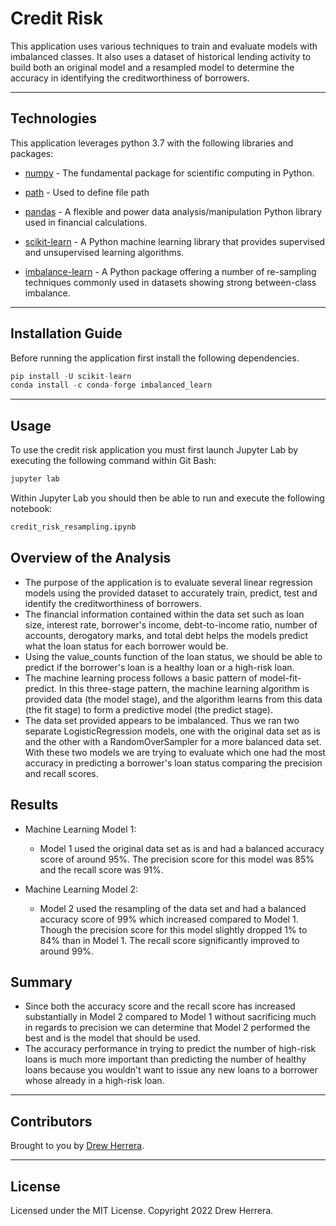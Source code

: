# Credit Risk
This application uses various techniques to train and evaluate models with imbalanced classes.  It also uses a dataset of historical lending activity to build both an original model and a resampled
model to determine the accuracy in identifying the creditworthiness of borrowers.

---


## Technologies

This application leverages python 3.7 with the following libraries and packages:

* [numpy](https://numpy.org) - The fundamental package for scientific computing in Python.

* [path](https://docs.python.org/3/library/pathlib.html) - Used to define file path

* [pandas](https://github.com/pandas-dev/pandas) - A flexible and power data analysis/manipulation Python library used in financial calculations.

* [scikit-learn](https://scikit-learn.org/) - A Python machine learning library that provides supervised and unsupervised learning algorithms.

* [imbalance-learn](https://pypi.org/project/imbalanced-learn/) - A Python package offering a number of re-sampling techniques commonly used in datasets showing strong between-class imbalance.

---

## Installation Guide

Before running the application first install the following dependencies.

```python
pip install -U scikit-learn
conda install -c conda-forge imbalanced_learn
```

---

## Usage

To use the credit risk application you must first launch Jupyter Lab by executing the following command within Git Bash:

```python
jupyter lab
```

Within Jupyter Lab you should then be able to run and execute the following notebook:

``` python
credit_risk_resampling.ipynb
```

## Overview of the Analysis

* The purpose of the application is to evaluate several linear regression models using the provided dataset to accurately train, predict, test and identify the creditworthiness of borrowers.
* The financial information contained within the data set such as loan size, interest rate, borrower's income, debt-to-income ratio, number of accounts, derogatory marks, and total debt helps the models predict what the loan status for each borrower would be.
* Using the value_counts function of the loan status, we should be able to predict if the borrower's loan is a healthy loan or a high-risk loan.
* The machine learning process follows a basic pattern of model-fit-predict.  In this three-stage pattern, the machine learning algorithm is provided data (the model stage), and the algorithm learns from this data (the fit stage) to form a predictive model (the predict stage).
* The data set provided appears to be imbalanced.  Thus we ran two separate LogisticRegression models, one with the original data set as is and the other with a RandomOverSampler for a more balanced data set.  With these two models we are trying to evaluate which one had the most accuracy in predicting a borrower's loan status comparing the precision and recall scores.

## Results

* Machine Learning Model 1:
  * Model 1 used the original data set as is and had a balanced accuracy score of around 95%.  The precision score for this model was 85% and the recall score was 91%.

* Machine Learning Model 2:
  * Model 2 used the resampling of the data set and had a balanced accuracy score of 99% which increased compared to Model 1.  Though the precision score for this model slightly dropped 1% to 84% than in Model 1. The recall score significantly improved to around 99%. 

## Summary

* Since both the accuracy score and the recall score has increased substantially in Model 2 compared to Model 1 without sacrificing much in regards to precision we can determine that Model 2 performed the best and is the model that should be used.
* The accuracy performance in trying to predict the number of high-risk loans is much more important than predicting the number of healthy loans because you wouldn't want to issue any new loans to a borrower whose already in a high-risk loan.

---

## Contributors

Brought to you by [Drew Herrera](https://www.linkedin.com/in/drew94591).

---

## License

Licensed under the MIT License. Copyright 2022 Drew Herrera.


